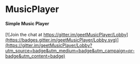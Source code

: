 # MusicPlayer
#### Simple Music Player

[![Join the chat at https://gitter.im/geetMusicPlayer/Lobby](https://badges.gitter.im/geetMusicPlayer/Lobby.svg)](https://gitter.im/geetMusicPlayer/Lobby?utm_source=badge&utm_medium=badge&utm_campaign=pr-badge&utm_content=badge)
